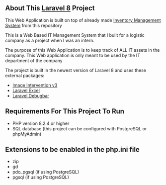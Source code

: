 ## About This [Laravel 8](https://laravel.com/docs/8.x/releases) Project

This Web Application is built on top of already made [Inventory Management System](https://github.com/FrL1902/Inventory-Management-System) from this repository

This is a Web Based IT Management System that I built for a logistic company as a project when I was an intern. 

The purpose of this Web Application is to keep track of ALL IT assets in the company. This Web application is only meant to be used by the IT department of the company

The project is built in the newest version of Laravel 8 and uses these external packages:
- [Image Intervention v3](https://image.intervention.io/v3)
- [Laravel Excel](https://docs.laravel-excel.com/3.1/getting-started/installation.html)
- [Laravel Debugbar](https://github.com/barryvdh/laravel-debugbar)

## Requirements For This Project To Run

- PHP version 8.2.4 or higher
- SQL database (this project can be configured with PostgreSQL or phpMyAdmin)

## Extensions to be enabled in the php.ini file
- zip
- gd
- pdo_pgsql (if using PostgreSQL)
- pgsql (if using PostgreSQL)

